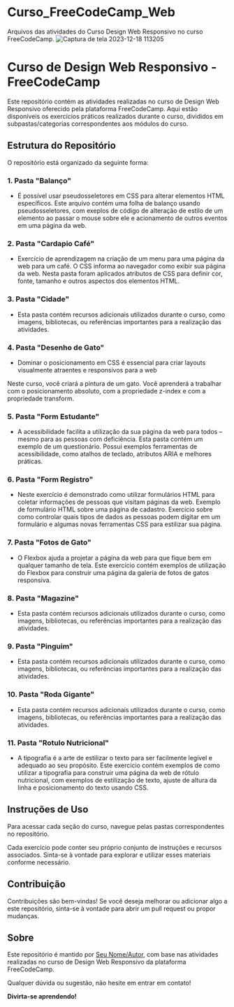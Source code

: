 # Curso_FreeCodeCamp_Web
Arquivos das atividades do Curso Design Web Responsivo no curso FreeCodeCamp.
![Captura de tela 2023-12-18 113205](https://github.com/SimonePenido/Curso_FreeCodeCamp_Web/assets/112627846/08f865d4-2974-4843-8be6-fd282e5ed972)

# Curso de Design Web Responsivo - FreeCodeCamp

Este repositório contém as atividades realizadas no curso de Design Web Responsivo oferecido pela plataforma FreeCodeCamp. Aqui estão disponíveis os exercícios práticos realizados durante o curso, divididos em subpastas/categorias correspondentes aos módulos do curso.

## Estrutura do Repositório

O repositório está organizado da seguinte forma:

### 1. Pasta "Balanço"

- É possível usar pseudosseletores em CSS para alterar elementos HTML específicos. Este arquivo contém uma folha de balanço usando pseudosseletores, com exeplos de código de alteração de estilo de um elemento ao passar o mouse sobre ele e acionamento de outros eventos em uma página da web.

### 2. Pasta "Cardapio Café"

- Exercício de aprendizagem na criação de um menu para uma página da web para um café. O CSS informa ao navegador como exibir sua página da web. Nesta pasta foram aplicados atributos de CSS para definir cor, fonte, tamanho e outros aspectos dos elementos HTML.


### 3. Pasta "Cidade"

- Esta pasta contém recursos adicionais utilizados durante o curso, como imagens, bibliotecas, ou referências importantes para a realização das atividades.

### 4. Pasta "Desenho de Gato"

- Dominar o posicionamento em CSS é essencial para criar layouts visualmente atraentes e responsivos para a web

Neste curso, você criará a pintura de um gato. Você aprenderá a trabalhar com o posicionamento absoluto, com a propriedade z-index e com a propriedade transform.

### 5. Pasta "Form Estudante"

- A acessibilidade facilita a utilização da sua página da web para todos – mesmo para as pessoas com deficiência. Esta pasta contém um exemplo de um questionário. Possui exemplos ferramentas de acessibilidade, como atalhos de teclado, atributos ARIA e melhores práticas.

### 6. Pasta "Form Registro"

- Neste exercício é demonstrado como utilizar formulários HTML para coletar informações de pessoas que visitam páginas da web. Exemplo de formulário HTML sobre uma página de cadastro. Exercício sobre como controlar quais tipos de dados as pessoas podem digitar em um formulário e algumas novas ferramentas CSS para estilizar sua página.

### 7. Pasta "Fotos de Gato"

- O Flexbox ajuda a projetar a página da web para que fique bem em qualquer tamanho de tela. Este exercício contém exemplos de utilização do Flexbox para construir uma página da galeria de fotos de gatos responsiva.

### 8. Pasta "Magazine"

- Esta pasta contém recursos adicionais utilizados durante o curso, como imagens, bibliotecas, ou referências importantes para a realização das atividades.

### 9. Pasta "Pinguim"

- Esta pasta contém recursos adicionais utilizados durante o curso, como imagens, bibliotecas, ou referências importantes para a realização das atividades.

### 10. Pasta "Roda Gigante"

- Esta pasta contém recursos adicionais utilizados durante o curso, como imagens, bibliotecas, ou referências importantes para a realização das atividades.

### 11. Pasta "Rotulo Nutricional"

- A tipografia é a arte de estilizar o texto para ser facilmente legível e adequado ao seu propósito. Este exercício contém exemplos de como utilizar a tipografia para construir uma página da web de rótulo nutricional, com exemplos de estilização de texto, ajuste de altura da linha e posicionamento do texto usando CSS.

## Instruções de Uso

Para acessar cada seção do curso, navegue pelas pastas correspondentes no repositório.

Cada exercício pode conter seu próprio conjunto de instruções e recursos associados. Sinta-se à vontade para explorar e utilizar esses materiais conforme necessário.

## Contribuição

Contribuições são bem-vindas! Se você deseja melhorar ou adicionar algo a este repositório, sinta-se à vontade para abrir um pull request ou propor mudanças.

## Sobre

Este repositório é mantido por [Seu Nome/Autor](link_do_perfil_do_autor), com base nas atividades realizadas no curso de Design Web Responsivo da plataforma FreeCodeCamp.

Qualquer dúvida ou sugestão, não hesite em entrar em contato!

**Divirta-se aprendendo!**

